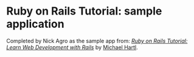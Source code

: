 # Ruby on Rails Tutorial: sample application

Completed by Nick Agro as the sample app from:
[*Ruby on Rails Tutorial:
Learn Web Development with Rails*](http://www.railstutorial.org/)
by [Michael Hartl](http://www.michaelhartl.com/).
